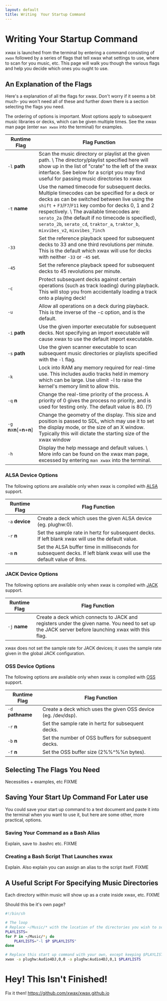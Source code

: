 ```yaml
---
layout: default
title: Writing  Your Startup Command
---
```


# Writing Your Startup Command

xwax is launched from the terminal by entering a command consisting of `xwax` followed by a series of flags that tell xwax what settings to use, where to scan for you music, etc. This page will walk you though the various flags and help you decide which ones you ought to use.

## An Explanation of the Flags

Here's a explanation of all the flags for xwax. Don't worry if it seems a bit much- you won't need all of these and further down there is a section selecting the flags you need.

The ordering of options is important. Most options apply to subsequent music libraries or decks, which can be given multiple times. See the xwax man page (enter `man xwax` into the terminal) for examples.

| Runtime Flag | Flag Function |
| ------------ | ------------- |
| `-l` __path__                  | Scan the music directory or playlist at the given path. \\ The directory/playlist specified here will show up in the list of "crate" to the left of the xwax interface. See below for a script you may find useful for passing music directories to xwax                                                                                                                                         |
| `-t` __name__                  | Use the named timecode for subsequent decks. Multiple timecodes can be specified for a deck or decks as can be switched between live using the `shift` + `F3`/`F7`/`F11` key combo for decks 0, 1 and 2 respectively. \\ The available timecodes are: `serato_2a` (the default if no timecode is specified), `serato_2b`, `serato_cd`, `traktor_a`, `traktor_b`, `mixvibes_v2`, `mixvibes_7inch` |
| `-33`                          | Set the reference playback speed for subsequent decks to 33 and one third revolutions per minute. This is the default which xwax will use for decks with neither `-33` or `-45` set.                                                                                                                                                                                                             |
| `-45`                          | Set the reference playback speed for subsequent decks to 45 revolutions per minute.                                                                                                                                                                                                                                                                                                              |
| `-c`                           | Protect subsequent decks against certain operations (such as track loading) during playback. This will stop you from accidentally loading a track onto a playing deck!                                                                                                                                                                                                                           |
| `-u`                           | Allow all operations on a deck during playback. This is the inverse of the -c option, and is the default.                                                                                                                                                                                                                                                                                        |
| `-i` __path__                  | Use the given importer executable for subsequent decks. Not specifying an import executable will cause xwax to use the default import executable.                                                                                                                                                                                                                                                |
| `-s` __path__                  | Use the given scanner executable to scan subsequent music directories or playlists specified with the `-l` flag.                                                                                                                                                                                                                                                                                 |
| `-k`                           | Lock  into RAM any memory required for real-time use.  This includes audio tracks held in memory which can be large.  Use ulimit -l to raise the kernel's memory limit to allow this.                                                                                                                                                                                                            |
| `-q` __n__                     | Change the real-time priority of the process. A priority of 0 gives the process no priority, and is used for testing only. The default value is 80. (?)                                                                                                                                                                                                                                          |
| `-g` **n**x**n**[+**n**+**n**] | Change the geometry of the display. This size and position is passed to SDL, which may use it to set the display mode, or the size of an X window. Typically this will dictate the starting size of the xwax window                                                                                                                                                                              |
| `-h`                           | Display the help message and default values. \\ More info can be found on the xwax man page, excessed by entering `man xwax` into the terminal.                                                                                                                                                                                                                                                  |

### ALSA Device Options

The following options are available only when xwax is compiled with [ALSA](http://www.alsa-project.org/main/index.php/Main_Page) support.

| Runtime Flag | Flag Function |
| ------------ | ------------- |
| `-a` __device__ | Create a deck which uses the given ALSA device (eg. plughw:0). |
| `-r` __n__ | Set the sample rate in hertz for subsequent decks. If left blank xwax will use the default value. |
| `-m` __n__ | Set the ALSA buffer time in milliseconds for subsequent decks. If left blank xwax will use the default value of 8ms. |

### JACK Device Options

The following options are available only when xwax is compiled with [JACK](http://jackaudio.org/) support.

| Runtime Flag | Flag Function |
| ------------ | ------------- |
| `-j` __name__ | Create a deck which connects to JACK and registers under the given name. You need to set up the JACK server before launching xwax with this flag. |

xwax does not set the sample rate for JACK devices; it uses the sample rate given in the global JACK configuration.

### OSS Device Options

The following options are available only when xwax is compiled with [OSS](http://en.wikipedia.org/wiki/Open_Sound_System) support.

| Runtime Flag | Flag Function |
| ------------ | ------------- |
| `-d` __pathname__ | Create a deck which uses the given OSS device (eg. /dev/dsp).|
| `-r` __n__ | Set the sample rate in hertz for subsequent decks. |
| `-b` __n__ | Set the number of OSS buffers for subsequent decks. |
| `-f` __n__ | Set the OSS buffer size (2%%^%%n bytes). |

## Selecting The Flags You Need

Necessities + examples, etc FIXME

## Saving Your Start Up Command For Later use

You could save your start up command to a text document and paste it into the terminal when you want to use it, but here are some other, more practical, options.

### Saving Your Command as a Bash Alias

Explain, save to .bashrc etc. FIXME

### Creating a Bash Script That Launches xwax

Explain. Also explain you can assign an alias to the script itself. FIXME

## A Useful Script For Specifying Music Directories

Each directory within music will show up as a crate inside xwax, etc. FIXME

Should this be it's own page?

```bash
#!/bin/sh

# The loop
# Replace ~/Music/* with the location of the directories you wish to scan FIXME
PLAYLISTS=
for P in ~/Music/*; do
    PLAYLISTS="-l $P $PLAYLISTS"
done

# Replace this start up command with your own, except keeping $PLAYLISTS in place of the -l flag
xwax -a plughw:Audio4DJ,0,0 -a plughw:Audio4DJ,0,1 $PLAYLISTS
```


# Hey! This Isn't Finished!

Fix it then! https://github.com/xwax/xwax.github.io
